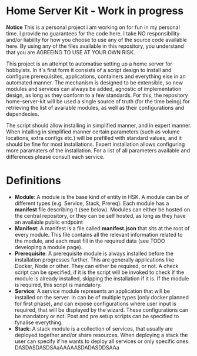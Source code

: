 # Home Server Kit - **Work in progress**

**Notice** This is a personal project i am working on for fun in my personal time. I provide no guarantees for the code here. I take NO responsibility and/or liability for how you choose to use any of the source code available here. By using any of the files available in this repository, you understand that you are AGREEING TO USE AT YOUR OWN RISK.

This project is an attempt to automatise setting up a home server for hobbyists. In it's first form it consists of a script design to install and configure prerequisites, applications, containers and everything else in an automated manner. The mechanism is designed to be extensible, so new modules and services can always be added, agnostic of implementation design, as long as they conform to a few standards. For this, the repository home-server-kit will be used a single source of truth (for the time being) for retrieving the list of available modules, as well as their configurations and dependecies. 

The script should allow installing in simplified manner, and in expert manner. When intalling in simplified manner certain parameters (such as volume locations, extra configs etc.) will be prefilled with standard values, and it should be fine for most installations. Expert installation allows configuring more paramaters of the installation. For a list of all parameters available and differences please consult each service. 

# Definitions

- **Module**: A module is the base kind of entity in HSK. A module can be of different types (e.g. Service, Stack, Prereq). Each module has a **manifest** file describing it (see below). Modules can either be hosted on the central repository, or they can be self hosted, as long as they have an available public endpoint
- **Manifest**: A manifest is a file called **manifest.json** that sits at the root of every module. This file contains all the relevant information related to the module, and each must fill in the required data (see TODO developing a module page). 
- **Prerequisite**: A prerequisite module is always installed before the installation progresses further. This are generally applications like Docker, Node or other. They can either be required, or not. A check script can be specified, if it is the script will be invoked to check if the module is already installed, skipping the installation if it is. If the module is required, this script is mandatory.  
- **Service**: A service module represents an application that will be installed on the server. In can be of multiple types (only docker planned for first phase), and can expose configurations where user input is required, that will be displayed by the wizard. These configurations can be mandatory or not. Post and pre setup scripts can be specified to fynalise everything. 
- **Stack**: A stack module is a collection of services, that usually are deployed together and/or share resources. When deploying a stack the user can specify if he wants to deploy all services or only specific ones. DASDASDASDSAaAAAAASDADASDDSAAa
